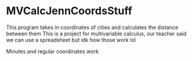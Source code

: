 # MVCalcJennCoordsStuff

This program takes in coordinates of cities and calculates the distance between them
This is a project for multivariable calculus, our teacher said we can use a spreadsheet but idk how those work lol

Minutes and regular coordinates work 


